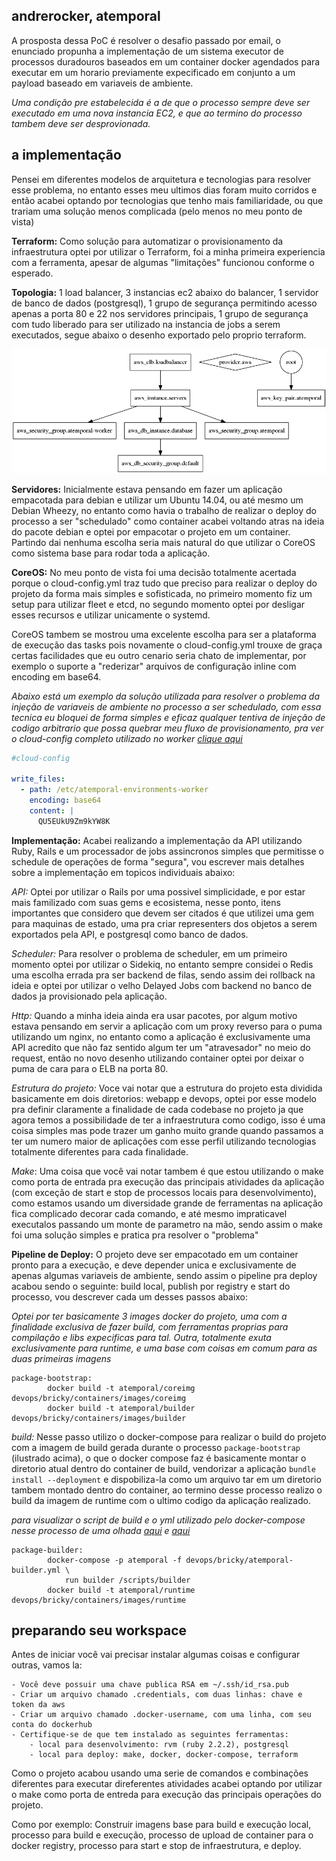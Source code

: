 ## andrerocker, atemporal

A prosposta dessa PoC é resolver o desafio passado por email, o enunciado propunha a implementação
de um sistema executor de processos duradouros baseados em um container docker agendados para executar
em um horario previamente expecificado em conjunto a um payload baseado em variaveis de ambiente.

*Uma condição pre estabelecida é a de que o processo sempre deve ser executado em uma nova instancia
EC2, e que ao termino do processo tambem deve ser desprovionada.*

## a implementação

Pensei em diferentes modelos de arquitetura e tecnologias para resolver esse problema, no entanto esses
meu ultimos dias foram muito corridos e então acabei optando por tecnologias que tenho mais familiaridade,
ou que trariam uma solução menos complicada (pelo menos no meu ponto de vista)

**Terraform:** Como solução para automatizar o provisionamento da infraestrutura optei por utilizar o Terraform,
foi a minha primeira experiencia com a ferramenta, apesar de algumas "limitações" funcionou conforme o esperado.

**Topologia:** 1 load balancer, 3 instancias ec2 abaixo do balancer, 1 servidor de banco de dados (postgresql), 1 grupo de segurança permitindo acesso apenas a porta 80 e 22 nos servidores principais, 1 grupo de segurança com tudo liberado para ser utilizado na instancia de jobs a serem executados, segue abaixo o desenho exportado pelo proprio terraform.

![Terraform](https://raw.githubusercontent.com/andrerocker/atemporal/master/devops/others/graph.png)

**Servidores:** Inicialmente estava pensando em fazer um aplicação empacotada para debian e utilizar um Ubuntu 14.04,
ou até mesmo um Debian Wheezy, no entanto como havia o trabalho de realizar o deploy do processo
a ser "schedulado" como container acabei voltando atras na ideia do pacote debian e optei por empacotar
o projeto em um container. Partindo dai nenhuma escolha seria mais natural do que utilizar o CoreOS como 
sistema base para rodar toda a aplicação.

**CoreOS:** No meu ponto de vista foi uma decisão totalmente acertada porque o cloud-config.yml traz tudo que 
preciso para realizar o deploy do projeto da forma mais simples e sofisticada, no primeiro momento fiz um setup para utilizar fleet e etcd, no segundo momento optei por desligar esses recursos e utilizar unicamente o systemd. 

CoreOS tambem se mostrou uma excelente escolha para ser a plataforma de execução das tasks pois novamente o cloud-config.yml trouxe de graça certas facilidades que eu outro cenario seria chato de implementar, por exemplo o suporte a "rederizar" arquivos de configuração inline com encoding em base64.

*Abaixo está um exemplo da solução utilizada para resolver o problema da injeção de variaveis de ambiente
no processo a ser schedulado, com essa tecnica eu bloquei de forma simples e eficaz qualquer tentiva de injeção
de codigo arbitrario que possa quebrar meu fluxo de provisionamento, pra ver o cloud-config completo utilizado no worker [clique aqui](https://github.com/andrerocker/atemporal/blob/master/webapp/config/worker-cloud-config.yml)*

```yaml
#cloud-config

write_files:
  - path: /etc/atemporal-environments-worker
    encoding: base64
    content: |
      QU5EUkU9Zm9kYW8K

```

**Implementação:** Acabei realizando a implementação da API utilizando Ruby, Rails e um processador de jobs assincronos simples que permitisse o schedule de operações de forma "segura", vou escrever mais detalhes sobre a implementação em topicos individuais abaixo:

*API:* Optei por utilizar o Rails por uma possivel simplicidade, e por estar mais familizado com suas gems e ecosistema, nesse ponto, itens importantes que considero que devem ser citados é que utilizei uma gem para maquinas de estado, uma pra criar representers dos objetos a serem exportados pela API, e postgresql como banco de dados.

*Scheduler:* Para resolver o problema de scheduler, em um primeiro momento optei por utilizar o Sidekiq, no entanto sempre considei o Redis uma escolha errada pra ser backend de filas, sendo assim dei rollback na ideia e optei por utilizar o velho Delayed Jobs com backend no banco de dados ja provisionado pela aplicação.

*Http:* Quando a minha ideia ainda era usar pacotes, por algum motivo estava pensando em servir a aplicação com um proxy reverso para o puma utilizando um nginx, no entanto como a aplicação é exclusivamente uma API acredito que não faz sentido algum ter um "atravesador" no meio do request, então no novo desenho utilizando container optei por deixar o puma de cara para o ELB na porta 80.

*Estrutura do projeto:* Voce vai notar que a estrutura do projeto esta dividida basicamente em dois diretorios: webapp e devops, optei por esse modelo pra definir claramente a finalidade de cada codebase no projeto ja que agora temos a possibilidade de ter a infraestrutura como codigo, isso é uma coisa simples mas pode trazer um ganho muito grande quando passamos a ter um numero maior de aplicações com esse perfil utilizando tecnologias totalmente diferentes para cada finalidade. 

*Make*: Uma coisa que você vai notar tambem é que estou utilizando o make como porta de entrada pra execução das principais atividades da aplicação (com exceção de start e stop de processos locais para desenvolvimento), como estamos usando um diversidade grande de ferramentas na aplicação fica complicado decorar cada comando, e até mesmo impraticavel executalos passando um monte de parametro na mão, sendo assim o make foi uma solução simples e pratica pra resolver o "problema"

**Pipeline de Deploy:** O projeto deve ser empacotado em um container pronto para a execução, e deve depender unica e exclusivamente de apenas algumas variaveis de ambiente, sendo assim o pipeline pra deploy acabou sendo o seguinte: build local, publish por registry e start do processo, vou descrever cada um desses passos abaixo:

*Optei por ter basicamente 3 images docker do projeto, uma com a finalidade exclusiva de fazer build, com ferramentas proprias para compilação e libs expecificas para tal. Outra, totalmente exuta exclusivamente para runtime, e uma base com coisas em comum para as duas primeiras imagens*

```make
package-bootstrap:
        docker build -t atemporal/coreimg devops/bricky/containers/images/coreimg
        docker build -t atemporal/builder devops/bricky/containers/images/builder
```

*build:* Nesse passo utilizo o docker-compose para realizar o build do projeto com a imagem de build gerada durante o processo  ```package-bootstrap``` (ilustrado acima), o que o docker compose faz é basicamente montar o diretorio atual dentro do container de build, vendorizar a aplicação ```bundle install --deployment``` e dispobiliza-la como um arquivo tar em um diretorio tambem montado dentro do container, ao termino desse processo realizo o build da imagem de runtime com o ultimo codigo da aplicação realizado.

*para visualizar o script de build e o yml utilizado pelo docker-compose nesse processo de uma olhada [aqui](https://github.com/andrerocker/atemporal/blob/master/devops/bricky/atemporal-builder.yml) e [aqui](https://github.com/andrerocker/atemporal/blob/master/devops/bricky/containers/scripts/builder)*

```make
package-builder:
        docker-compose -p atemporal -f devops/bricky/atemporal-builder.yml \
        	run builder /scripts/builder
        docker build -t atemporal/runtime devops/bricky/containers/images/runtime
```

## preparando seu workspace

Antes de iniciar você vai precisar instalar algumas coisas e configurar outras, vamos la:

```
- Você deve possuir uma chave publica RSA em ~/.ssh/id_rsa.pub
- Criar um arquivo chamado .credentials, com duas linhas: chave e token da aws
- Criar um arquivo chamado .docker-username, com uma linha, com seu conta do dockerhub
- Certifique-se de que tem instalado as seguintes ferramentas: 
	- local para desenvolvimento: rvm (ruby 2.2.2), postgresql
	- local para deploy: make, docker, docker-compose, terraform 
```
Como o projeto acabou usando uma serie de comandos e combinações diferentes para executar direferentes atividades
acabei optando por utilizar o make como porta de entreda para execução das principais operações do projeto.

Como por exemplo: Construir imagens base para build e execução local, processo para build e execução, processo de upload de container para o docker registry, processo para start e stop de infraestrutura, e deploy.
